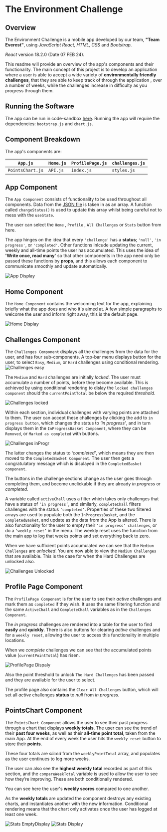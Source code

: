 # **The Environment Challenge**
## **Overview**

The Environment Challenge is a mobile app developed by our team, **"Team Everest"**, using *JavaScript React, HTML, CSS* and *Bootstrap*. 

*React* version 18.2.0 (Date 07 FEB 24). 

This readme will provide an overview of the app's components and their functionality. The main concept of this project is to develop an application where a user is able to accept a wide variety of **environmentally friendly challenges**, that they are able to keep track of through the application , over a number of weeks, while the challenges increase in difficulty as you progress through them. 

## **Running the Software**

The app can be run in code-sandbox [here](https://codesandbox.io/dashboard/recent). Running the app will require the dependencies: `bootstrap.js` and `chart.js`.

## **Component Breakdown**

 The app's components are:
 
| `App.js` | `Home.js` | `ProfilePage.js` | `challenges.js` |
|----------|----------|----------|----------|
| `PointsChart.js` | `API.js` |    `index.js` |    `styles.js` |
 


 ## **App Component** 

The `App Component` consists of functionality to be used throughout all components. 
Data from the [JSON file](https://raw.githubusercontent.com/DeclanDavis/TheEnvironmentChallengeApp/main/CODE%20/BackUpAPI.js) is taken in as an array. A function called `changeStatus()` is used to update this array whilst being careful not to mess with the `useState`. 

The user can select the `Home` , `Profile` , `All Challenges` or `Stats` button from here.

The app hinges on the idea that every `'challenge'` has a **status**; `'null'`, `'in progress'`, or `'completed'`. 
Other functions inlcude updating the current, weekly and all-time points the user has accumulated. This uses the idea of **'Write once, read many'** so that other components in the app need only be passed these functions by **props**, and this allows each component to communicate smoothly and update automatically. 

![App Display](https://github.com/DeclanDavis/TheEnvironmentChallengeApp/blob/4ce53f12736debba4099de93dd588eabc8c70d43/CODE%20/Images/app.png?raw=true)

## **Home Component** 

The `Home Component` contains the welcoming text for the app, explaining briefly what the app does and who it's aimed at. A few simple paragraphs to welcome the user and inform right away, this is the default page.

![Home Display](https://github.com/DeclanDavis/TheEnvironmentChallengeApp/blob/main/CODE%20/Images/home.png?raw=true)

## **Challenges Component** 

The `Challenges Component` displays all the challenges from the data for the user, and has four sub-components. A top-bar menu displays button for the user, to select `Easy`, `Medium`, or `Hard` challenges using conditional rendering. 
![Challenges easy](https://github.com/DeclanDavis/TheEnvironmentChallengeApp/blob/main/CODE%20/Images/challenges.1.png?raw=true)

The `Medium` and `Hard` challenges are initially *locked*. The user must accumulate a number of points, before they become available. This is achieved by using conditional rendering to dislay the `locked challenges component` should the `currentPointTotal` be below the required *threshold*. 

![Challenges locked](https://github.com/DeclanDavis/TheEnvironmentChallengeApp/blob/main/CODE%20/Images/challenges.2.png?raw=true)

Within each section, individual challenges with varying points are attached to them. The user can accept these challenges by clicking the add to `in progress button`, which changes the status to *‘in progress’*, and in turn displays them in the `InProgressBasket Component`, where they can be `Removed`, or `Marked as completed` with buttons.  

![Challenges inProgr](https://github.com/DeclanDavis/TheEnvironmentChallengeApp/blob/main/CODE%20/Images/challenges.3.png?raw=true)

The latter changes the status to *‘completed’*, which means they are then moved to the `CompletedBasket Component`. The user then gets a congratulatory message which is displayed in the `CompletedBasket component`. 

The buttons in the challenge sections change as the user goes through completing them, and become unclickable if they are already *in progress* or *completed*. 

A variable called `activeChall` uses a filter which takes only challenges that have a status of `‘in progress’`, and similarly, `completeChall` filters challenges with the status `‘completed’`. Properties of these two filtered arrays are used to populate both the `InProgressBasket`, and the `CompletedBasket`, and update as the data from the App is altered. There is also functionality for the user to empty their `‘in progress’ challenges`, or do a `‘weekly reset’` in the menu. The weekly 
reset uses the function from the main app to log that weeks points and set everything back to zero. 

When we have sufficient points accumulated we can see that the `Medium Challenges` are *unlocked*. You are now able to view the `Medium Challenges` that are available. This is the case for when the Hard Challenges are unlocked also. 

![Challenges Unlocked](https://github.com/DeclanDavis/TheEnvironmentChallengeApp/blob/main/CODE%20/Images/challenges.4.png?raw=true)


## **Profile Page Component** 

The `ProfilePage Component` is for the user to see their *active* challenges and mark them as `completed` if they wish. It uses the same filtering function and the same `ActiveChall` and `CompleteChall` variables as in the `Challenges Component`.  

The *in progress* challenges are rendered into a table for the user to find **easily** and **quickly**. There is also buttons for clearing *active* challenges and for a `weekly reset`, allowing the user to access this functionality in multiple locations. 

When we *complete* challenges we can see that the accumulated points value (`currentPointTotal`) has risen. 

![ProfilePage Dispaly](https://github.com/DeclanDavis/TheEnvironmentChallengeApp/blob/main/CODE%20/Images/profilePage1.png?raw=true)

Also the point threshold to unlock `The Hard Challenges` has been passed  and they are  available for the user to select. 

The profile page also contains the `Clear All Challenges` button, which will set all *active* challenges **status** to *null* from *in progress*. 

## **PointsChart Component**

The `PointsChart Component` allows the user to see their past progress through a chart that displays **weekly totals**. The user can see the trend of their **past four weeks**, as well as their **all-time point total**, taken from the main App. At the end of every week the user hits the `weekly reset` button to store their **points**. 

These four totals are *sliced* from the `weeklyPointTotal` array, and populates as the user continues to log more weeks.  

The user can also see the **highest weekly total** recorded as part of this section, and the `compareWeekTotal` variable is used to allow the user to see how they’re improving. These are both conditionally rendered. 

You can see here the user's **weekly scores** compared to one another.

As the **weekly totals** are updated the component destroys any existing charts, and instantiates another with the new information. Conditional rendering means that the chart only activates once the user has logged at least one week. 

![Stats EmptyDisplay](https://github.com/DeclanDavis/TheEnvironmentChallengeApp/blob/main/CODE%20/Images/stats.png?raw=true)
![Stats Display](https://github.com/DeclanDavis/TheEnvironmentChallengeApp/blob/main/CODE%20/Images/stats.png?raw=true)


